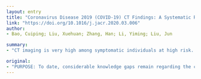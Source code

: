 ```yaml
---
layout: entry
title: "Coronavirus Disease 2019 (COVID-19) CT Findings: A Systematic Review and Meta-analysis"
link: "https://doi.org/10.1016/j.jacr.2020.03.006"
author:
- Bao, Cuiping; Liu, Xuehuan; Zhang, Han; Li, Yiming; Liu, Jun

summary:
- "CT imaging is very high among symptomatic individuals at high risk. The most common CT features in patients affected by COVID-19 included ground glass opacities, pleural effusion, bronchiectasis, pericardial effusion and lymphadenopathy. Most anatomic distributions were bilateral lung infection (78.2%) and peripheral distribution (76.95%) Typical CT signs included crazy paving pattern (4.81%), adjacent pleura thickening (52."

original:
- "PURPOSE: To date, considerable knowledge gaps remain regarding the chest CT imaging features of COVID-19. We performed a systematic review and meta-analysis of results from published studies to date to provide a summary of evidence on detection of COVID-19 by chest CT and the expected CT imaging manifestations. METHODS: Studies were identified by searching PubMed database for articles published between December 2019 and February 2020. Pooled CT positive rate of COVID-19 and pooled incidence of CT imaging findings were estimated using a random-effect model. RESULTS: A total of 13 studies met inclusion criteria. The pooled positive rate of the CT imaging was 89.76% and 90.35% when only including thin-section chest CT. Typical CT signs were ground glass opacities (83.31%), ground glass opacities with mixed consolidation (58.42%), adjacent pleura thickening (52.46%), interlobular septal thickening (48.46%), and air bronchograms (46.46%). Other CT signs included crazy paving pattern (14.81%), pleural effusion (5.88%), bronchiectasis (5.42%), pericardial effusion (4.55%), and lymphadenopathy (3.38%). The most anatomic distributions were bilateral lung infection (78.2%) and peripheral distribution (76.95%). The incidences were highest in the right lower lobe (87.21%), left lower lobe (81.41%), and bilateral lower lobes (65.22%). The right upper lobe (65.22%), right middle lobe (54.95%), and left upper lobe (69.43%) were also commonly involved. The incidence of bilateral upper lobes was 60.87%. A considerable proportion of patients had three or more lobes involved (70.81%). CONCLUSIONS: The detection of COVID-19 chest CT imaging is very high among symptomatic individuals at high risk, especially using thin-section chest CT. The most common CT features in patients affected by COVID-19 included ground glass opacities and consolidation involving the bilateral lungs in a peripheral distribution."
---
```


